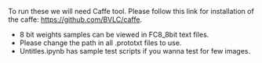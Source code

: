 To run these we will need Caffe tool. Please follow this link for installation of the caffe: https://github.com/BVLC/caffe.

- 8 bit weights samples can be viewed in FC8_8bit text files. 
- Please change the path in all .prototxt files to use.
- Untitles.ipynb has sample test scripts if you wanna test for few images. 
